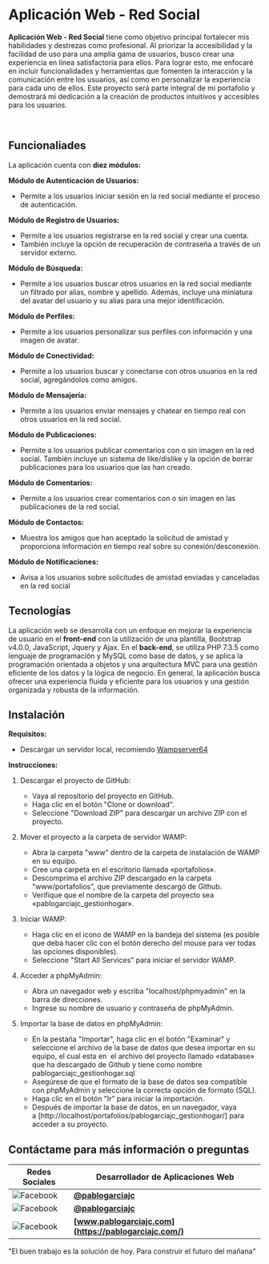 
# Aplicación Web - Red Social

**Aplicación Web - Red Social** tiene como objetivo principal fortalecer mis habilidades y destrezas como profesional. Al priorizar la accesibilidad y la facilidad de uso para una amplia gama de usuarios, busco crear una experiencia en línea satisfactoria para ellos. Para lograr esto, me enfocaré en incluir funcionalidades y herramientas que fomenten la interacción y la comunicación entre los usuarios, así como en personalizar la experiencia para cada uno de ellos. Este proyecto será parte integral de mi portafolio y demostrará mi dedicación a la creación de productos intuitivos y accesibles para los usuarios.

</br>

<!-- | ![GestionHogar_1](https://pablogarciajc.com/wp-content/uploads/2022/09/GestionHogar_1.png) | ![GestionHogar_2](https://pablogarciajc.com/wp-content/uploads/2022/09/GestionHogar_2.png)|
|-----------|-----------| -->

## Funcionaliades

La aplicación cuenta con **diez módulos:**

**Módulo de Autenticación de Usuarios:**

* Permite a los usuarios iniciar sesión en la red social mediante el proceso de autenticación.

**Módulo de Registro de Usuarios:**

* Permite a los usuarios registrarse en la red social y crear una cuenta.
* También incluye la opción de recuperación de contraseña a través de un servidor externo.

**Módulo de Búsqueda:**

* Permite a los usuarios buscar otros usuarios en la red social mediante un filtrado por alias, nombre y apellido. Además, incluye una miniatura del avatar del usuario y su alias para una mejor identificación.

**Módulo de Perfiles:**

* Permite a los usuarios personalizar sus perfiles con información y una imagen de avatar.

**Módulo de Conectividad:**

* Permite a los usuarios buscar y conectarse con otros usuarios en la red social, agregándolos como amigos.

**Módulo de Mensajería:**

* Permite a los usuarios enviar mensajes y chatear en tiempo real con otros usuarios en la red social.

**Módulo de Publicaciones:**

* Permite a los usuarios publicar comentarios con o sin imagen en la red social. También incluye un sistema de like/dislike y la opción de borrar publicaciones para los usuarios que las han creado.

**Módulo de Comentarios:**

* Permite a los usuarios crear comentarios con o sin imagen en las publicaciones de la red social.

**Módulo de Contactos:**

* Muestra los amigos que han aceptado la solicitud de amistad y proporciona información en tiempo real sobre su conexión/desconexión.

**Módulo de Notificaciones:**

* Avisa a los usuarios sobre solicitudes de amistad enviadas y canceladas en la red social

## Tecnologías

La aplicación web se desarrolla con un enfoque en mejorar la experiencia de usuario en el **front-end** con la utilización de una plantilla, Bootstrap v4.0.0, JavaScript, Jquery y Ajax. En el **back-end**, se utiliza PHP 7.3.5 como lenguaje de programación y MySQL como base de datos, y se aplica la programación orientada a objetos y una arquitectura MVC para una gestión eficiente de los datos y la lógica de negocio. En general, la aplicación busca ofrecer una experiencia fluida y eficiente para los usuarios y una gestión organizada y robusta de la información.

## Instalación

**Requisitos:**

* Descargar un servidor local, recomiendo [Wampserver64](https://www.wampserver.com/en/download-wampserver-64bits/)

**Instrucciones:**

1. Descargar el proyecto de GitHub:

    * Vaya al repositorio del proyecto en GitHub.
    * Haga clic en el botón "Clone or download".
    * Seleccione "Download ZIP" para descargar un archivo ZIP con el proyecto.

2. Mover el proyecto a la carpeta de servidor WAMP:

    * Abra la carpeta "www" dentro de la carpeta de instalación de WAMP en su equipo.
    * Cree una carpeta en el escritorio llamada «portafolios».
    * Descomprima el archivo ZIP descargado en la carpeta "www/portafolios", que previamente descargó de Github.
    * Verifique que el nombre de la carpeta del proyecto sea «pablogarciajc_gestionhogar».

3. Iniciar WAMP:

    * Haga clic en el icono de WAMP en la bandeja del sistema (es posible que deba hacer clic con el botón derecho del mouse para ver todas las opciones disponibles).
    * Seleccione "Start All Services" para iniciar el servidor WAMP.

4. Acceder a phpMyAdmin:

    * Abra un navegador web y escriba "localhost/phpmyadmin" en la barra de direcciones.
    * Ingrese su nombre de usuario y contraseña de phpMyAdmin.

5. Importar la base de datos en phpMyAdmin:

    * En la pestaña "Importar", haga clic en el botón "Examinar" y seleccione el archivo de la base de datos que desea importar en su equipo, el cual esta en  el archivo del proyecto llamado «database» que ha descargado de Github y tiene como nombre pablogarciajc_gestionhogar.sql
    * Asegúrese de que el formato de la base de datos sea compatible con phpMyAdmin y seleccione la correcta opción de formato (SQL).
    * Haga clic en el botón "Ir" para iniciar la importación.
    * Después de importar la base de datos, en un navegador, vaya a [http://localhost/portafolios/pablogarciajc_gestionhogar/] para acceder a su proyecto.

## Contáctame para más información o preguntas

| Redes Sociales  | Desarrollador de Aplicaciones Web |
| ------------- | ------------- |
| ![Facebook](https://pablogarciajc.com/wp-content/uploads/2023/02/facebook.png)   | **[@pablogarciajc](https://www.facebook.com/PabloGarciaJC)** |
| ![Facebook](https://pablogarciajc.com/wp-content/uploads/2023/02/linkedin.png)  | **[@pablogarciajc](https://www.linkedin.com/in/pablogarciajc/)**  |
| ![Facebook](https://pablogarciajc.com/wp-content/uploads/2023/02/web-icono.png)   | **[www.pablogarciajc.com](https://pablogarciajc.com/)**  |

"El buen trabajo es la solución de hoy.
Para construir el futuro del mañana"




